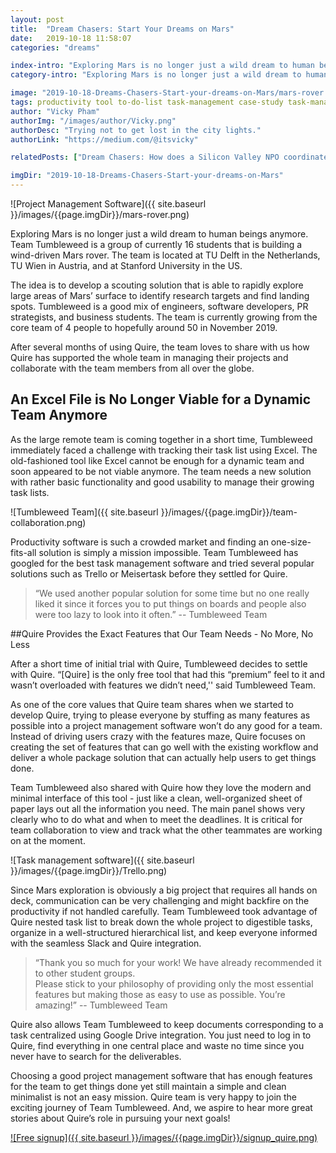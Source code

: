 ```yaml
---
layout: post
title:  "Dream Chasers: Start Your Dreams on Mars"
date:   2019-10-18 11:58:07
categories: "dreams"

index-intro: "Exploring Mars is no longer just a wild dream to human beings anymore. Team Tumbleweed is a group of currently 16 students that is building a wind-driven Mars rover. The team is located at TU Delft in the Netherlands, TU Wien in Austria, and at Stanford University in the US."
category-intro: "Exploring Mars is no longer just a wild dream to human beings anymore. Team Tumbleweed is a group of currently 16 students that is building a wind-driven Mars rover. The team is located at TU Delft in the Netherlands, TU Wien in Austria, and at Stanford University in the US."

image: "2019-10-18-Dreams-Chasers-Start-your-dreams-on-Mars/mars-rover.png"
tags: productivity tool to-do-list task-management case-study task-management-software project-management-software Quire Trello Kanban-board
author: "Vicky Pham"
authorImg: "/images/author/Vicky.png"
authorDesc: "Trying not to get lost in the city lights."
authorLink: "https://medium.com/@itsvicky"

relatedPosts: ["Dream Chasers: How does a Silicon Valley NPO coordinate with 400 volunteers?", "Dream Chasers: Building a dream school together in Austria", "Dream Chasers: Making a Safer and Cleaner Space Environment"]

imgDir: "2019-10-18-Dreams-Chasers-Start-your-dreams-on-Mars"
---
```


![Project Management Software]({{ site.baseurl }}/images/{{page.imgDir}}/mars-rover.png)

Exploring Mars is no longer just a wild dream to human beings anymore. Team Tumbleweed is a group of currently 16 students that is building a wind-driven Mars rover. The team is located at TU Delft in the Netherlands, TU Wien in Austria, and at Stanford University in the US. 

The idea is to develop a scouting solution that is able to rapidly explore large areas of Mars’ surface to identify research targets and find landing spots. Tumbleweed is a good mix of engineers, software developers, PR strategists, and business students. The team is currently growing from the core team of 4 people to hopefully around 50 in November 2019.

After several months of using Quire, the team loves to share with us how Quire has supported the whole team in managing their projects and collaborate with the team members from all over the globe.

## An Excel File is No Longer Viable for a Dynamic Team Anymore

As the large remote team is coming together in a short time, Tumbleweed immediately faced a challenge with tracking their task list using Excel. The old-fashioned tool like Excel cannot be enough for a dynamic team and soon appeared to be not viable anymore. The team needs a new solution with rather basic functionality and good usability to manage their growing task lists. 

![Tumbleweed Team]({{ site.baseurl }}/images/{{page.imgDir}}/team-collaboration.png)

Productivity software is such a crowded market and finding an one-size-fits-all solution is simply a mission impossible. Team Tumbleweed has googled for the best task management software and tried several popular solutions such as Trello or Meisertask before they settled for Quire.

>“We used another popular solution for some time but no one really liked it since it forces you to put things on boards and people also were too lazy to look into it often.” -- Tumbleweed Team<br>

##Quire Provides the Exact Features that Our Team Needs - No More, No Less

After a short time of initial trial with Quire, Tumbleweed decides to settle with Quire. “[Quire] is the only free tool that had this “premium” feel to it and wasn’t overloaded with features we didn’t need,'' said Tumbleweed Team.

As one of the core values that Quire team shares when we started to develop Quire, trying to please everyone by stuffing as many features as possible into a project management software won’t do any good for a team. Instead of driving users crazy with the features maze, Quire focuses on creating the set of features that can go well with the existing workflow and deliver a whole package solution that can actually help users to get things done.

Team Tumbleweed also shared with Quire how they love the modern and minimal interface of this tool - just like a clean, well-organized sheet of paper lays out all the information you need. The main panel shows very clearly who to do what and when to meet the deadlines. It is critical for team collaboration to view and track what the other teammates are working on at the moment. 

![Task management software]({{ site.baseurl }}/images/{{page.imgDir}}/Trello.png)

Since Mars exploration is obviously a big project that requires all hands on deck, communication can be very challenging and might backfire on the productivity if not handled carefully. Team Tumbleweed took advantage of Quire nested task list to break down the whole project to digestible tasks, organize in a well-structured hierarchical list, and keep everyone informed with the seamless Slack and Quire integration. 

>“Thank you so much for your work! We have already recommended it to other student groups.<br>
>Please stick to your philosophy of providing only the most essential features but making those as easy to use as possible. You’re amazing!” -- Tumbleweed Team<br>

Quire also allows Team Tumbleweed to keep documents corresponding to a task centralized using Google Drive integration. You just need to log in to Quire, find everything in one central place and waste no time since you never have to search for the deliverables.

Choosing a good project management software that has enough features for the team to get things done yet still maintain a simple and clean minimalist is not an easy mission. Quire team is very happy to join the exciting journey of Team Tumbleweed.  And, we aspire to hear more great stories about Quire’s role in pursuing your next goals!

[![Free signup]({{ site.baseurl }}/images/{{page.imgDir}}/signup_quire.png)](https://quire.io/?utm_source=quireblog&utm_medium=banner&utm_campaign=blog_signup)


[jekyll]:      http://jekyllrb.com
[jekyll-gh]:   https://github.com/jekyll/jekyll
[jekyll-help]: https://github.com/jekyll/jekyll-help